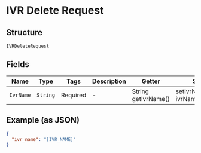 
# IVR Delete Request

## Structure

`IVRDeleteRequest`

## Fields

| Name | Type | Tags | Description | Getter | Setter |
|  --- | --- | --- | --- | --- | --- |
| `IvrName` | `String` | Required | - | String getIvrName() | setIvrName(String ivrName) |

## Example (as JSON)

```json
{
  "ivr_name": "[IVR_NAME]"
}
```

